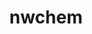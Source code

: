 ---
title: "nwchem"
layout: cache
categories: [package, develop]
meta: {"versions": ["7.2.3"], "compilers": ["gcc@=11.4.0", "gcc@=9.4.0", "oneapi@=2024.2.1"], "oss": ["ubuntu20.04", "ubuntu22.04"], "platforms": ["linux"], "targets": ["neoverse_v1", "neoverse_v2", "ppc64le", "x86_64_v3"], "stacks": ["e4s", "e4s-neoverse-v2", "e4s-neoverse_v1", "e4s-oneapi", "e4s-power", "root"], "num_specs": 23, "num_specs_by_stack": {"root": 23, "e4s-power": 1, "e4s-neoverse_v1": 3, "e4s-neoverse-v2": 6, "e4s": 6, "e4s-oneapi": 6}}
spec_details: [{"hash": "n35vjtskq3vdi6nlalravsoktknj7wsx", "compiler": "gcc@=9.4.0", "versions": ["7.2.3"], "os": "ubuntu20.04", "platform": "linux", "target": "ppc64le", "variants": ["armci=mpi-ts", "build_system=generic", "~elpa", "~extratce", "~f90allocatable", "~fftw3", "~libxc", "~openmp", "~tcecuda"], "stacks": ["root", "e4s-power"], "size": "-", "tarball": "https://binaries.spack.io/develop/build_cache/linux-ubuntu20.04-ppc64le/gcc-9.4.0/nwchem-7.2.3/linux-ubuntu20.04-ppc64le-gcc-9.4.0-nwchem-7.2.3-n35vjtskq3vdi6nlalravsoktknj7wsx.spack"}, {"hash": "ap7kjhh5zuwqnocpx4ojolgptetizacb", "compiler": "gcc@=11.4.0", "versions": ["7.2.3"], "os": "ubuntu22.04", "platform": "linux", "target": "neoverse_v1", "variants": ["armci=mpi-ts", "build_system=generic", "~elpa", "~extratce", "~f90allocatable", "~fftw3", "~libxc", "~openmp", "~tcecuda"], "stacks": ["e4s-neoverse_v1", "root"], "size": "-", "tarball": "https://binaries.spack.io/develop/build_cache/linux-ubuntu22.04-neoverse_v1/gcc-11.4.0/nwchem-7.2.3/linux-ubuntu22.04-neoverse_v1-gcc-11.4.0-nwchem-7.2.3-ap7kjhh5zuwqnocpx4ojolgptetizacb.spack"}, {"hash": "i2rbcpislxa3ml2ckvi3nzjrv4zlggp3", "compiler": "gcc@=11.4.0", "versions": ["7.2.3"], "os": "ubuntu22.04", "platform": "linux", "target": "neoverse_v1", "variants": ["armci=mpi-ts", "build_system=generic", "~elpa", "~extratce", "~f90allocatable", "~fftw3", "~libxc", "~openmp", "~tcecuda"], "stacks": ["e4s-neoverse_v1", "root"], "size": "-", "tarball": "https://binaries.spack.io/develop/build_cache/linux-ubuntu22.04-neoverse_v1/gcc-11.4.0/nwchem-7.2.3/linux-ubuntu22.04-neoverse_v1-gcc-11.4.0-nwchem-7.2.3-i2rbcpislxa3ml2ckvi3nzjrv4zlggp3.spack"}, {"hash": "yvues7hohwto77cjjuj7t27ul2x4hqqu", "compiler": "gcc@=11.4.0", "versions": ["7.2.3"], "os": "ubuntu22.04", "platform": "linux", "target": "neoverse_v1", "variants": ["armci=mpi-ts", "build_system=generic", "~elpa", "~extratce", "~f90allocatable", "~fftw3", "~libxc", "~openmp", "~tcecuda"], "stacks": ["e4s-neoverse_v1", "root"], "size": "-", "tarball": "https://binaries.spack.io/develop/build_cache/linux-ubuntu22.04-neoverse_v1/gcc-11.4.0/nwchem-7.2.3/linux-ubuntu22.04-neoverse_v1-gcc-11.4.0-nwchem-7.2.3-yvues7hohwto77cjjuj7t27ul2x4hqqu.spack"}, {"hash": "aiswojhzk3s76cnuh55gnbcdosx3vsx4", "compiler": "gcc@=11.4.0", "versions": ["7.2.3"], "os": "ubuntu22.04", "platform": "linux", "target": "neoverse_v2", "variants": ["armci=mpi-ts", "build_system=generic", "~elpa", "~extratce", "~f90allocatable", "~fftw3", "~libxc", "~openmp", "~tcecuda"], "stacks": ["root", "e4s-neoverse-v2"], "size": "-", "tarball": "https://binaries.spack.io/develop/build_cache/linux-ubuntu22.04-neoverse_v2/gcc-11.4.0/nwchem-7.2.3/linux-ubuntu22.04-neoverse_v2-gcc-11.4.0-nwchem-7.2.3-aiswojhzk3s76cnuh55gnbcdosx3vsx4.spack"}, {"hash": "dfsxmnhruz65georn3nqmnsmgdonbeoz", "compiler": "gcc@=11.4.0", "versions": ["7.2.3"], "os": "ubuntu22.04", "platform": "linux", "target": "neoverse_v2", "variants": ["armci=mpi-ts", "build_system=generic", "~elpa", "~extratce", "~f90allocatable", "~fftw3", "~libxc", "~openmp", "~tcecuda"], "stacks": ["root", "e4s-neoverse-v2"], "size": "-", "tarball": "https://binaries.spack.io/develop/build_cache/linux-ubuntu22.04-neoverse_v2/gcc-11.4.0/nwchem-7.2.3/linux-ubuntu22.04-neoverse_v2-gcc-11.4.0-nwchem-7.2.3-dfsxmnhruz65georn3nqmnsmgdonbeoz.spack"}, {"hash": "ejsp2xnsnkk65kqmwqfbiqornv6pluii", "compiler": "gcc@=11.4.0", "versions": ["7.2.3"], "os": "ubuntu22.04", "platform": "linux", "target": "neoverse_v2", "variants": ["armci=mpi-ts", "build_system=generic", "~elpa", "~extratce", "~f90allocatable", "~fftw3", "~libxc", "~openmp", "~tcecuda"], "stacks": ["root", "e4s-neoverse-v2"], "size": "-", "tarball": "https://binaries.spack.io/develop/build_cache/linux-ubuntu22.04-neoverse_v2/gcc-11.4.0/nwchem-7.2.3/linux-ubuntu22.04-neoverse_v2-gcc-11.4.0-nwchem-7.2.3-ejsp2xnsnkk65kqmwqfbiqornv6pluii.spack"}, {"hash": "fjm5q2r4m4ryu5epq6eqemdm2sdckwlm", "compiler": "gcc@=11.4.0", "versions": ["7.2.3"], "os": "ubuntu22.04", "platform": "linux", "target": "neoverse_v2", "variants": ["armci=mpi-ts", "build_system=generic", "~elpa", "~extratce", "~f90allocatable", "~fftw3", "~libxc", "~openmp", "~tcecuda"], "stacks": ["root", "e4s-neoverse-v2"], "size": "-", "tarball": "https://binaries.spack.io/develop/build_cache/linux-ubuntu22.04-neoverse_v2/gcc-11.4.0/nwchem-7.2.3/linux-ubuntu22.04-neoverse_v2-gcc-11.4.0-nwchem-7.2.3-fjm5q2r4m4ryu5epq6eqemdm2sdckwlm.spack"}, {"hash": "rgad5d36wsaznyykl5svz2bkj4hmqxlq", "compiler": "gcc@=11.4.0", "versions": ["7.2.3"], "os": "ubuntu22.04", "platform": "linux", "target": "neoverse_v2", "variants": ["armci=mpi-ts", "build_system=generic", "~elpa", "~extratce", "~f90allocatable", "~fftw3", "~libxc", "~openmp", "~tcecuda"], "stacks": ["root", "e4s-neoverse-v2"], "size": "-", "tarball": "https://binaries.spack.io/develop/build_cache/linux-ubuntu22.04-neoverse_v2/gcc-11.4.0/nwchem-7.2.3/linux-ubuntu22.04-neoverse_v2-gcc-11.4.0-nwchem-7.2.3-rgad5d36wsaznyykl5svz2bkj4hmqxlq.spack"}, {"hash": "tv3xuwemjhk6avj4fdrjx4nh67jnpt57", "compiler": "gcc@=11.4.0", "versions": ["7.2.3"], "os": "ubuntu22.04", "platform": "linux", "target": "neoverse_v2", "variants": ["armci=mpi-ts", "build_system=generic", "~elpa", "~extratce", "~f90allocatable", "~fftw3", "~libxc", "~openmp", "~tcecuda"], "stacks": ["root", "e4s-neoverse-v2"], "size": "-", "tarball": "https://binaries.spack.io/develop/build_cache/linux-ubuntu22.04-neoverse_v2/gcc-11.4.0/nwchem-7.2.3/linux-ubuntu22.04-neoverse_v2-gcc-11.4.0-nwchem-7.2.3-tv3xuwemjhk6avj4fdrjx4nh67jnpt57.spack"}, {"hash": "2tilxl4ap2lk7pb4sww6tobn7rrjdg7c", "compiler": "gcc@=11.4.0", "versions": ["7.2.3"], "os": "ubuntu22.04", "platform": "linux", "target": "x86_64_v3", "variants": ["armci=mpi-ts", "build_system=generic", "~elpa", "~extratce", "~f90allocatable", "~fftw3", "~libxc", "~openmp", "~tcecuda"], "stacks": ["root"], "size": "-", "tarball": "https://binaries.spack.io/develop/build_cache/linux-ubuntu22.04-x86_64_v3/gcc-11.4.0/nwchem-7.2.3/linux-ubuntu22.04-x86_64_v3-gcc-11.4.0-nwchem-7.2.3-2tilxl4ap2lk7pb4sww6tobn7rrjdg7c.spack"}, {"hash": "4mnwyua4nlahz6tbhwte7qplsnhfx3bl", "compiler": "gcc@=11.4.0", "versions": ["7.2.3"], "os": "ubuntu22.04", "platform": "linux", "target": "x86_64_v3", "variants": ["armci=mpi-ts", "build_system=generic", "~elpa", "~extratce", "~f90allocatable", "~fftw3", "~libxc", "~openmp", "~tcecuda"], "stacks": ["root", "e4s"], "size": "-", "tarball": "https://binaries.spack.io/develop/build_cache/linux-ubuntu22.04-x86_64_v3/gcc-11.4.0/nwchem-7.2.3/linux-ubuntu22.04-x86_64_v3-gcc-11.4.0-nwchem-7.2.3-4mnwyua4nlahz6tbhwte7qplsnhfx3bl.spack"}, {"hash": "5k5cntrkam5ggiqfubxjitnukquk6tnb", "compiler": "gcc@=11.4.0", "versions": ["7.2.3"], "os": "ubuntu22.04", "platform": "linux", "target": "x86_64_v3", "variants": ["armci=mpi-ts", "build_system=generic", "~elpa", "~extratce", "~f90allocatable", "~fftw3", "~libxc", "~openmp", "~tcecuda"], "stacks": ["root", "e4s"], "size": "-", "tarball": "https://binaries.spack.io/develop/build_cache/linux-ubuntu22.04-x86_64_v3/gcc-11.4.0/nwchem-7.2.3/linux-ubuntu22.04-x86_64_v3-gcc-11.4.0-nwchem-7.2.3-5k5cntrkam5ggiqfubxjitnukquk6tnb.spack"}, {"hash": "6dug2i4azentld2pobs7bcv6hliphrjq", "compiler": "gcc@=11.4.0", "versions": ["7.2.3"], "os": "ubuntu22.04", "platform": "linux", "target": "x86_64_v3", "variants": ["armci=mpi-ts", "build_system=generic", "~elpa", "~extratce", "~f90allocatable", "~fftw3", "~libxc", "~openmp", "~tcecuda"], "stacks": ["root", "e4s"], "size": "-", "tarball": "https://binaries.spack.io/develop/build_cache/linux-ubuntu22.04-x86_64_v3/gcc-11.4.0/nwchem-7.2.3/linux-ubuntu22.04-x86_64_v3-gcc-11.4.0-nwchem-7.2.3-6dug2i4azentld2pobs7bcv6hliphrjq.spack"}, {"hash": "hpbgobzvlu2mlsfkgumyq7euwpcxakev", "compiler": "gcc@=11.4.0", "versions": ["7.2.3"], "os": "ubuntu22.04", "platform": "linux", "target": "x86_64_v3", "variants": ["armci=mpi-ts", "build_system=generic", "~elpa", "~extratce", "~f90allocatable", "~fftw3", "~libxc", "~openmp", "~tcecuda"], "stacks": ["root", "e4s"], "size": "-", "tarball": "https://binaries.spack.io/develop/build_cache/linux-ubuntu22.04-x86_64_v3/gcc-11.4.0/nwchem-7.2.3/linux-ubuntu22.04-x86_64_v3-gcc-11.4.0-nwchem-7.2.3-hpbgobzvlu2mlsfkgumyq7euwpcxakev.spack"}, {"hash": "tx2jzfcgrpzshwlyqiebmntmdlklrfva", "compiler": "gcc@=11.4.0", "versions": ["7.2.3"], "os": "ubuntu22.04", "platform": "linux", "target": "x86_64_v3", "variants": ["armci=mpi-ts", "build_system=generic", "~elpa", "~extratce", "~f90allocatable", "~fftw3", "~libxc", "~openmp", "~tcecuda"], "stacks": ["root", "e4s"], "size": "-", "tarball": "https://binaries.spack.io/develop/build_cache/linux-ubuntu22.04-x86_64_v3/gcc-11.4.0/nwchem-7.2.3/linux-ubuntu22.04-x86_64_v3-gcc-11.4.0-nwchem-7.2.3-tx2jzfcgrpzshwlyqiebmntmdlklrfva.spack"}, {"hash": "zc42g77z5uidvzgo5mwa2rjnb4a3cl4p", "compiler": "gcc@=11.4.0", "versions": ["7.2.3"], "os": "ubuntu22.04", "platform": "linux", "target": "x86_64_v3", "variants": ["armci=mpi-ts", "build_system=generic", "~elpa", "~extratce", "~f90allocatable", "~fftw3", "~libxc", "~openmp", "~tcecuda"], "stacks": ["root", "e4s"], "size": "-", "tarball": "https://binaries.spack.io/develop/build_cache/linux-ubuntu22.04-x86_64_v3/gcc-11.4.0/nwchem-7.2.3/linux-ubuntu22.04-x86_64_v3-gcc-11.4.0-nwchem-7.2.3-zc42g77z5uidvzgo5mwa2rjnb4a3cl4p.spack"}, {"hash": "6d3ovlufcixhffxbdvhly6t2jjb7zvcg", "compiler": "oneapi@=2024.2.1", "versions": ["7.2.3"], "os": "ubuntu22.04", "platform": "linux", "target": "x86_64_v3", "variants": ["armci=mpi-ts", "build_system=generic", "~elpa", "~extratce", "~f90allocatable", "~fftw3", "~libxc", "~openmp", "~tcecuda"], "stacks": ["e4s-oneapi", "root"], "size": "-", "tarball": "https://binaries.spack.io/develop/build_cache/linux-ubuntu22.04-x86_64_v3/oneapi-2024.2.1/nwchem-7.2.3/linux-ubuntu22.04-x86_64_v3-oneapi-2024.2.1-nwchem-7.2.3-6d3ovlufcixhffxbdvhly6t2jjb7zvcg.spack"}, {"hash": "7ugjhl7p6s5q3u7atmxdnpwf6kf5lolw", "compiler": "oneapi@=2024.2.1", "versions": ["7.2.3"], "os": "ubuntu22.04", "platform": "linux", "target": "x86_64_v3", "variants": ["armci=mpi-ts", "build_system=generic", "~elpa", "~extratce", "~f90allocatable", "~fftw3", "~libxc", "~openmp", "~tcecuda"], "stacks": ["e4s-oneapi", "root"], "size": "-", "tarball": "https://binaries.spack.io/develop/build_cache/linux-ubuntu22.04-x86_64_v3/oneapi-2024.2.1/nwchem-7.2.3/linux-ubuntu22.04-x86_64_v3-oneapi-2024.2.1-nwchem-7.2.3-7ugjhl7p6s5q3u7atmxdnpwf6kf5lolw.spack"}, {"hash": "bjdhpobwbae2g2cyr7gdgvn4g3k7pydo", "compiler": "oneapi@=2024.2.1", "versions": ["7.2.3"], "os": "ubuntu22.04", "platform": "linux", "target": "x86_64_v3", "variants": ["armci=mpi-ts", "build_system=generic", "~elpa", "~extratce", "~f90allocatable", "~fftw3", "~libxc", "~openmp", "~tcecuda"], "stacks": ["e4s-oneapi", "root"], "size": "-", "tarball": "https://binaries.spack.io/develop/build_cache/linux-ubuntu22.04-x86_64_v3/oneapi-2024.2.1/nwchem-7.2.3/linux-ubuntu22.04-x86_64_v3-oneapi-2024.2.1-nwchem-7.2.3-bjdhpobwbae2g2cyr7gdgvn4g3k7pydo.spack"}, {"hash": "cgj7bkubqwivzu5z7chyu6tvasathyjv", "compiler": "oneapi@=2024.2.1", "versions": ["7.2.3"], "os": "ubuntu22.04", "platform": "linux", "target": "x86_64_v3", "variants": ["armci=mpi-ts", "build_system=generic", "~elpa", "~extratce", "~f90allocatable", "~fftw3", "~libxc", "~openmp", "~tcecuda"], "stacks": ["e4s-oneapi", "root"], "size": "-", "tarball": "https://binaries.spack.io/develop/build_cache/linux-ubuntu22.04-x86_64_v3/oneapi-2024.2.1/nwchem-7.2.3/linux-ubuntu22.04-x86_64_v3-oneapi-2024.2.1-nwchem-7.2.3-cgj7bkubqwivzu5z7chyu6tvasathyjv.spack"}, {"hash": "rnnahmok4y4jjy35g5vgrdmynfdngnlw", "compiler": "oneapi@=2024.2.1", "versions": ["7.2.3"], "os": "ubuntu22.04", "platform": "linux", "target": "x86_64_v3", "variants": ["armci=mpi-ts", "build_system=generic", "~elpa", "~extratce", "~f90allocatable", "~fftw3", "~libxc", "~openmp", "~tcecuda"], "stacks": ["e4s-oneapi", "root"], "size": "-", "tarball": "https://binaries.spack.io/develop/build_cache/linux-ubuntu22.04-x86_64_v3/oneapi-2024.2.1/nwchem-7.2.3/linux-ubuntu22.04-x86_64_v3-oneapi-2024.2.1-nwchem-7.2.3-rnnahmok4y4jjy35g5vgrdmynfdngnlw.spack"}, {"hash": "vtcnca52pj3kphgkqymmhwbcsp3uxwtt", "compiler": "oneapi@=2024.2.1", "versions": ["7.2.3"], "os": "ubuntu22.04", "platform": "linux", "target": "x86_64_v3", "variants": ["armci=mpi-ts", "build_system=generic", "~elpa", "~extratce", "~f90allocatable", "~fftw3", "~libxc", "~openmp", "~tcecuda"], "stacks": ["e4s-oneapi", "root"], "size": "-", "tarball": "https://binaries.spack.io/develop/build_cache/linux-ubuntu22.04-x86_64_v3/oneapi-2024.2.1/nwchem-7.2.3/linux-ubuntu22.04-x86_64_v3-oneapi-2024.2.1-nwchem-7.2.3-vtcnca52pj3kphgkqymmhwbcsp3uxwtt.spack"}]
---